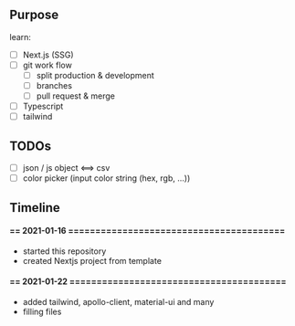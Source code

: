## Purpose

learn:
- [ ] Next.js (SSG)
- [ ] git work flow
  - [ ] split production & development
  - [ ] branches
  - [ ] pull request & merge
- [ ] Typescript
- [ ] tailwind

## TODOs

- [ ] json / js object <==> csv
- [ ] color picker (input color string (hex, rgb, ...))

## Timeline

#### == 2021-01-16 ========================================
- started this repository
- created Nextjs project from template

#### == 2021-01-22 ========================================
- added tailwind, apollo-client, material-ui and many
- filling files